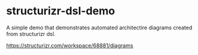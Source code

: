# structurizr-dsl-demo
A simple demo that demonstrates automated architectire diagrams created from structurizr dsl. 

https://structurizr.com/workspace/68881/diagrams

